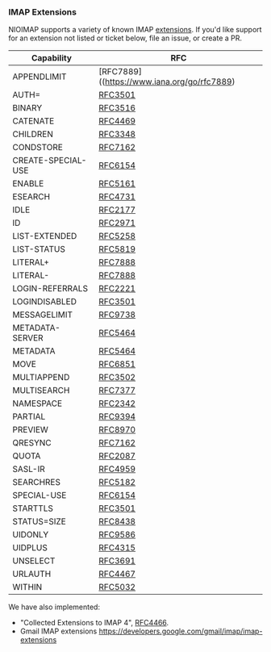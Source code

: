 ### IMAP Extensions

NIOIMAP supports a variety of known IMAP [extensions](https://www.iana.org/assignments/imap-capabilities/imap-capabilities.xhtml). If you'd like support for an extension not listed or ticket below, file an issue, or create a PR.

| Capability | RFC |
| --- | --- |
APPENDLIMIT|[RFC7889]((https://www.iana.org/go/rfc7889)
AUTH=|[RFC3501](https://www.iana.org/go/rfc3501)
BINARY|[RFC3516](https://www.iana.org/go/rfc3516)
CATENATE|[RFC4469](https://www.iana.org/go/rfc4469)
CHILDREN|[RFC3348](https://www.iana.org/go/rfc3348)
CONDSTORE|[RFC7162](https://www.iana.org/go/rfc7162)
CREATE-SPECIAL-USE|[RFC6154](https://www.iana.org/go/rfc6154)
ENABLE|[RFC5161](https://www.iana.org/go/rfc5161)
ESEARCH|[RFC4731](https://www.iana.org/go/rfc4731)
IDLE|[RFC2177](https://www.iana.org/go/rfc2177)
ID|[RFC2971](https://www.iana.org/go/rfc2971)
LIST-EXTENDED|[RFC5258](https://www.iana.org/go/rfc5258)
LIST-STATUS|[RFC5819](https://www.iana.org/go/rfc5819)
LITERAL+|[RFC7888](https://www.iana.org/go/rfc7888)
LITERAL-|[RFC7888](https://www.iana.org/go/rfc7888)
LOGIN-REFERRALS|[RFC2221](https://www.iana.org/go/rfc2221)
LOGINDISABLED|[RFC3501](https://www.iana.org/go/rfc3501)
MESSAGELIMIT|[RFC9738](https://www.iana.org/go/rfc9738)
METADATA-SERVER|[RFC5464](https://www.iana.org/go/rfc5464)
METADATA|[RFC5464](https://www.iana.org/go/rfc5464)
MOVE|[RFC6851](https://www.iana.org/go/rfc6851)
MULTIAPPEND|[RFC3502](https://www.iana.org/go/rfc3502)
MULTISEARCH|[RFC7377](https://www.iana.org/go/rfc7377)
NAMESPACE|[RFC2342](https://www.iana.org/go/rfc2342)
PARTIAL|[RFC9394](https://www.iana.org/go/rfc9394)
PREVIEW|[RFC8970](https://www.iana.org/go/rfc8970)
QRESYNC|[RFC7162](https://www.iana.org/go/rfc7162)
QUOTA|[RFC2087](https://www.iana.org/go/rfc2087)
SASL-IR|[RFC4959](https://www.iana.org/go/rfc4959)
SEARCHRES|[RFC5182](https://www.iana.org/go/rfc5182)
SPECIAL-USE|[RFC6154](https://www.iana.org/go/rfc6154)
STARTTLS|[RFC3501](https://www.iana.org/go/rfc3501)
STATUS=SIZE|[RFC8438](https://www.iana.org/go/rfc8438)
UIDONLY|[RFC9586](https://www.iana.org/go/rfc9586)
UIDPLUS|[RFC4315](https://www.iana.org/go/rfc4315)
UNSELECT|[RFC3691](https://www.iana.org/go/rfc3691)
URLAUTH|[RFC4467](https://www.iana.org/go/rfc4467)
WITHIN|[RFC5032](https://www.iana.org/go/rfc5032)

We have also implemented:
- "Collected Extensions to IMAP 4", [RFC4466](https://www.iana.org/go/rfc4466).
- Gmail IMAP extensions https://developers.google.com/gmail/imap/imap-extensions
